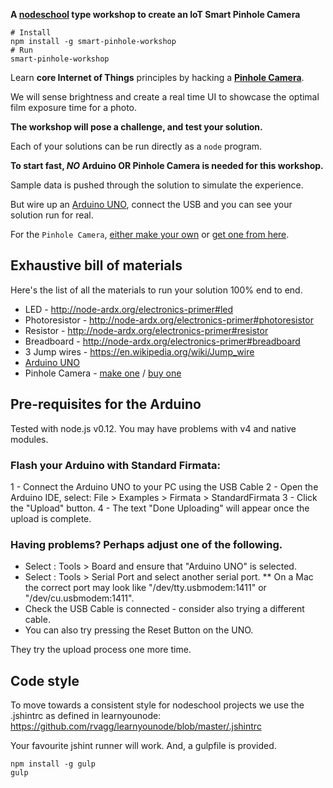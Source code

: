 **A [nodeschool][1] type workshop to create an IoT Smart Pinhole Camera**

```shell
# Install
npm install -g smart-pinhole-workshop
# Run
smart-pinhole-workshop
```

Learn __core Internet of Things__ principles by hacking a [__Pinhole Camera__](https://en.wikipedia.org/wiki/Pinhole_camera).

We will sense brightness and create a real time UI to showcase the optimal film exposure time for a photo.

**The workshop will pose a challenge, and test your solution.**

Each of your solutions can be run directly as a `node` program.

**To start fast, _NO_ Arduino OR Pinhole Camera is needed for this workshop.**

Sample data is pushed through the solution to simulate the experience.

But wire up an [Arduino UNO][2], connect the USB and you can see your solution run for real.

For the `Pinhole Camera`, [either make your own][3] or [get one from here][4].

## Exhaustive bill of materials

Here's the list of all the materials to run your solution 100% end to end.

- LED - http://node-ardx.org/electronics-primer#led
- Photoresistor - http://node-ardx.org/electronics-primer#photoresistor
- Resistor - http://node-ardx.org/electronics-primer#resistor
- Breadboard - http://node-ardx.org/electronics-primer#breadboard
- 3 Jump wires - https://en.wikipedia.org/wiki/Jump_wire
- [Arduino UNO](2)
- Pinhole Camera - [make one][3] / [buy one][4]

## Pre-requisites for the Arduino

Tested with node.js v0.12. You may have problems with v4 and native modules.

### Flash your Arduino with Standard Firmata:

1 - Connect the Arduino UNO to your PC using the USB Cable
2 - Open the Arduino IDE, select: File > Examples > Firmata > StandardFirmata
3 - Click the "Upload" button.
4 - The text "Done Uploading" will appear once the upload is complete.

### Having problems? Perhaps adjust one of the following.

* Select : Tools > Board and ensure that "Arduino UNO" is selected.
* Select : Tools > Serial Port and select another serial port.
    ** On a Mac the correct port may look like "/dev/tty.usbmodem:1411" or "/dev/cu.usbmodem:1411".
* Check the USB Cable is connected - consider also trying a different cable.
* You can also try pressing the Reset Button on the UNO.

They try the upload process one more time.

## Code style

To move towards a consistent style for nodeschool projects we use the .jshintrc
as defined in learnyounode: https://github.com/rvagg/learnyounode/blob/master/.jshintrc

Your favourite jshint runner will work. And, a gulpfile is provided.

```shell
npm install -g gulp
gulp
```


[1]: http://nodeschool.io/
[2]: https://www.arduino.cc/en/Main/ArduinoBoardUno
[4]: http://thepopuppinholecompany.com/viddy
[3]: http://www.instructables.com/id/How-To-Make-A-Pinhole-Camera/